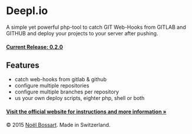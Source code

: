 # Deepl.io
A simple yet powerful php-tool to catch GIT Web-Hooks from GITLAB and GITHUB and deploy your projects to your server after pushing.

#### [Current Release: 0.2.0](https://github.com/noelboss/deepl.io/archive/0.2.0.zip)

## Features
* catch web-hooks from gitlab & github
* configure multiple repositories
* configure multiple branches per repository
* us your own deploy scripts, eighter php, shell or both

#### [Visit the official website for instructions and more information »](http://deepl.io)


© 2015 [Noël Bossart](http://noelboss.com). Made in Switzerland.
